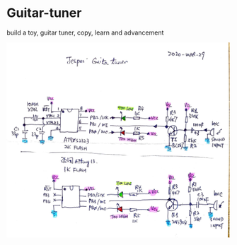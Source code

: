 # Guitar-tuner
build a toy, guitar tuner, copy, learn and advancement  


![xiaolaba_attiny13/xiaolaba_tiny13_guitar_tuner_schematic.jpg](xiaolaba_attiny13/xiaolaba_tiny13_guitar_tuner_schematic.jpg)
